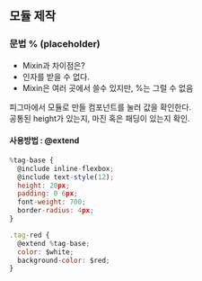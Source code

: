 ## 모듈 제작

### 문법 % (placeholder)  

- Mixin과 차이점은?    
- 인자를 받을 수 없다.   
- Mixin은 여러 곳에서 쓸수 있지만, %는 그럴 수 없음  

피그마에서 모듈로 만들 컴포넌트를 눌러 값을 확인한다.  
공통된 height가 있는지, 마진 혹은 패딩이 있는지 확인.  

#### 사용방법 : @extend

```js
%tag-base {
  @include inline-flexbox;
  @include text-style(12);
  height: 20px;
  padding: 0 6px;
  font-weight: 700;
  border-radius: 4px;
}

.tag-red {
  @extend %tag-base;
  color: $white;
  background-color: $red;
}
```


